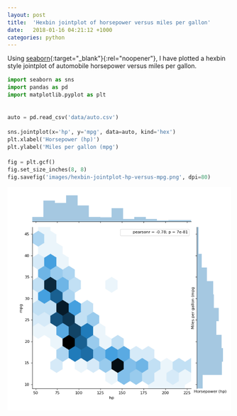 ```yaml
---
layout: post
title:  'Hexbin jointplot of horsepower versus miles per gallon'
date:   2018-01-16 04:21:12 +1000
categories: python
---
```



Using [seaborn](https://seaborn.pydata.org/){:target="_blank"}{:rel="noopener"}, I have plotted a hexbin style jointplot of automobile horsepower versus miles per gallon.


```python
import seaborn as sns
import pandas as pd
import matplotlib.pyplot as plt


auto = pd.read_csv('data/auto.csv')

sns.jointplot(x='hp', y='mpg', data=auto, kind='hex')
plt.xlabel('Horsepower (hp)')
plt.ylabel('Miles per gallon (mpg')

fig = plt.gcf()
fig.set_size_inches(8, 8)
fig.savefig('images/hexbin-jointplot-hp-versus-mpg.png', dpi=80)
```

![Hexbin style jointplot of horsepower versus miles per gallon](/images/hexbin-jointplot-hp-versus-mpg.png)
